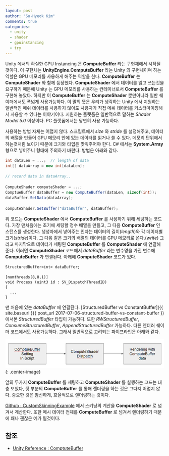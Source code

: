 ```yaml
---
layout: post
author: "Su-Hyeok Kim"
comments: true
categories:
  - unity
  - shader
  - gpuinstancing
  - try
---
```


Unity 에서의 확실한 GPU Instancing 은 __ComputeBuffer__ 라는 구현체에서 시작될 것이다. 이 구현체는 __UnityEngine.ComputeBuffer__ 라는 Unity 의 구현체이며 하는 역할은 GPU 메모리를 사용하게 해주는 역할을 한다. __ComputeBuffer__ 는 __ComputeShader__ 와 함께 등장했다. __ComputeShader__ 에서 데이터를 읽고 쓰는것을 요구하기 때문에 Unity 는 GPU 메모리를 사용하는 컨테이너로서 __ComputeBuffer__ 를 구현해 놓았다. 하지만 이 __ComputeBuffer__ 는 __ComputeShader__ 뿐만아니라 일반 쉐이더에서도 폭넓게 사용가능하다. 이 말의 뜻은 우리가 생각하는 Unity 에서 지원하는 일반적인 메쉬 데이터를 사용하지 않아도 사용자가 직접 메쉬 데이터를 커스터마이징해서 사용할 수 있다는 이야기이다. 지원하는 플랫폼은 일반적으로 말하는 _Shader Model 5.0_ 이상이다. PC 플랫폼에서는 당연히 사용 가능하다.

사용하는 방법 자체는 어렵지 않다. 스크립트에서 _size_ 와 _stride_ 를 설정해주고, 데이터의 배열을 만들어 GPU 메모리 안에 있는 데이터를 읽거나 쓸 수 있다. 메모리 단위에서 하는것처럼 보이기 때문에 크기와 타입은 맞춰주어야 한다. C# 에서는 __System.Array__ 형으로 넣어주니 형태에 주의하기 바란다. 방법은 아래와 같다.

``` C#
int dataLen = ...;  // length of data
int[] dataArray = new int[dataLen];

// record data in dataArray..

ComputeShader computeShader = ...;
ComptueBuffer dataBuffer = new ComputeBuffer(dataLen, sizeof(int));
dataBuffer.SetData(dataArray);

computeShader.SetBuffer("dataBuffer", dataBuffer);
```

위 코드는 __ComputeShader__ 에서 __ComputeBuffer__ 를 사용하기 위해 세팅하는 코드다. 가장 맨처음에는 초기에 세팅할 정수 배열을 만들고, 그 다음 __ComputeBuffer__ 인스턴스를 생성한다. 생성자에서 넣어주는 인자는 데이터의 길이(_length_)와 각 데이터별 크기(_stride_)이다. 그 다음 같은 크기의 배열의 데이터를 GPU 메모리로 쓴다.(_write_) 그리고 마지막으로 데이터가 세팅된 __ComputeBuffer__ 를 __ComputeShader__ 에 연결해준다. 이러면 __ComputeShader__ 코드에서 _dataBuffer_ 라는 변수명을 가진 변수에 __ComputeBuffer__ 가 연결된다. 아래에 __ComputeShader__ 코드가 있다.

``` HLSL
StructuredBuffer<int> dataBuffer;

[numthreads(8,8,1)]
void Process (uint3 id : SV_DispatchThreadID)
{
  ...
}
```

맨 처음에 있는 _dataBuffer_ 에 연결된다. [StructuredBuffer vs ConstantBuffer]({{ site.baseurl }}{ post_url 2017-07-06-structured-buffer-vs-constant-buffer }) 에서본 _StructuredBuffer_ 타입이 가능하다. 또한 _RWStructuredBuffer_, _ConsumeStructuredBuffer_, _AppendStructuredBuffer_ 가능하다. 다른 렌더러 쉐이더 코드에서도 사용가능하다. 그래서 일반적으로 고려되는 파이프라인은 아래와 같다.

![data process](/images/data-process-pipeline.png){: .center-image}

앞의 두가지 __ComputeBuffer__ 를 세팅하고 __ComputeShader__ 를 실행하는 코드는 대충 보았다, 뒷 부분의 __ComputeBuffer__ 를 통해 렌더링을 하는 것은 그다지 어렵지 않다. 중요한 것은 참신하게, 효율적으로 렌더링하는 것이다.

[Github : CustomSkinningExample](https://github.com/hrmrzizon/CustomSkinningExample) 에서 스키닝의 계산을 __ComputeShader__ 로 넘겨서 계산한다. 또한 메시 데이터 전체를 __ComputeBuffer__ 로 넘겨서 렌더링하기 때문에 꽤나 괜찮은 예가 될것이다.

## 참조

 - [Unity Reference : ComptuteBuffer](https://docs.unity3d.com/ScriptReference/ComputeBuffer.html)

